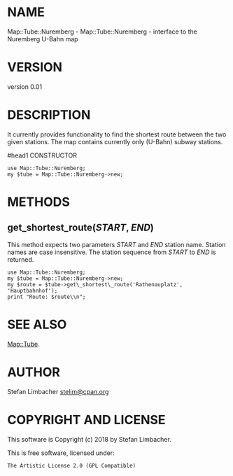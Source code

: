 # NAME

Map::Tube::Nuremberg - Map::Tube::Nuremberg - interface to the Nuremberg U-Bahn map

# VERSION

version 0.01

# DESCRIPTION

It currently provides functionality to find the shortest route between
the two given stations. The map contains currently only (U-Bahn) subway stations.

#head1 CONSTRUCTOR

    use Map::Tube::Nuremberg;
    my $tube = Map::Tube::Nuremberg->new;

# METHODS

## get\_shortest\_route(_START_, _END_)

This method expects two parameters _START_ and _END_ station name.
Station names are case insensitive. The station sequence from _START_
to _END_ is returned.

    use Map::Tube::Nuremberg;
    my $tube = Map::Tube::Nuremberg->new;
    my $route = $tube->get\_shortest\_route('Rathenauplatz', 'Hauptbahnhof');
    print "Route: $route\\n";

# SEE ALSO

[Map::Tube](https://metacpan.org/pod/Map::Tube).

# AUTHOR

Stefan Limbacher <stelim@cpan.org>

# COPYRIGHT AND LICENSE

This software is Copyright (c) 2018 by Stefan Limbacher.

This is free software, licensed under:

    The Artistic License 2.0 (GPL Compatible)
